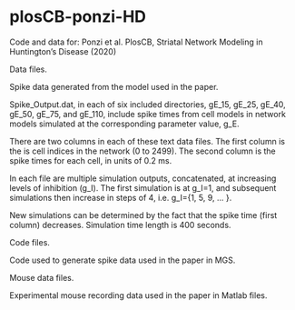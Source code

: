 # plosCB-ponzi-HD
Code and data for: Ponzi et al. PlosCB, Striatal Network Modeling in Huntington’s Disease (2020)

Data files.

Spike data generated from the model used in the paper.

Spike_Output.dat, in each of six included directories, gE_15, gE_25, gE_40, gE_50, gE_75, and gE_110, include spike times from cell models in network models simulated at the corresponding parameter value, g_E.

There are two columns in each of these text data files. The first column is the is cell indices in the network (0 to 2499). The second column is the spike times for each cell, in units of 0.2 ms.  

In each file are multiple simulation outputs, concatenated, at increasing levels of inhibition (g_I). The first simulation is at g_I=1, and subsequent simulations then increase in steps of 4, i.e. g_I={1, 5, 9, ... }. 

New simulations can be determined by the fact that the spike time (first column) decreases. Simulation time length is 400 seconds.

Code files.

Code used to generate spike data used in the paper in MGS.

Mouse data files.

Experimental mouse recording data used in the paper in Matlab files.  
